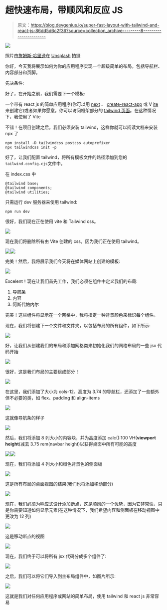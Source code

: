 # 超快速布局，带顺风和反应 JS

> 原文：<https://blog.devgenius.io/super-fast-layout-with-tailwind-and-react-js-86dd5d6c2f36?source=collection_archive---------8----------------------->

![](img/2a8d0c0ce90b88c3c17d1b30dc3273c0.png)

照片由[詹姆斯·哈里逊](https://unsplash.com/@jstrippa?utm_source=medium&utm_medium=referral)在 [Unsplash](https://unsplash.com?utm_source=medium&utm_medium=referral) 拍摄

你好，今天我将展示如何为你的应用程序实现一个超级简单的布局，包括导航栏、内容部分和页脚。

先决条件:

好了，在开始之前，我们需要下一个模板:

一个带有 react js 的简单应用程序(你可以用 [next](https://nextjs.org/docs) 、 [create-react-app](https://create-react-app.dev/) 或 V [ite](https://vitejs.dev/) 来创建它)或者如果你愿意，你可以访问框架部分的 [tailwind 页面](https://tailwindcss.com/docs/installation/framework-guides)。在这种情况下，我使用了 Vite

不错！在项目创建之后，我们必须安装 tailwind，这样你就可以阅读文档来安装 npx 了

```
npm install -D tailwindcss postcss autoprefixer
npx tailwindcss init -p
```

好了，让我们配置 tailwind，将所有模板文件的路径添加到您的`tailwind.config.cjs`文件中。

在 index.css 中

```
@tailwind base;
@tailwind components;
@tailwind utilities;
```

只需运行 dev 服务器来使用 tailwind:

```
npm run dev
```

很好，我们现在正在使用 vite 和 Tailwind css。

![](img/e7575b7cc4e8071edf70837de28f8ab1.png)

现在我们将删除所有由 Vite 创建的 css，因为我们正在使用 tailwind。

![](img/fc3d1f95269dbd271a6621f67b9f124b.png)![](img/8e3abfd80254d73b3084c6d60a8b6f34.png)

完美！然后，我将展示我们今天将在媒体网站上创建的模板:

![](img/c97bc6d2c913c96d19e2c815cefcce4d.png)

Excelent！现在让我们首先工作，我们必须在组件中定义我们的布局:

1.  导航条
2.  内容
3.  阿斯代帕内尔

完美！这些组件将显示在一个网格中，我将指定一种背景颜色来标识每个组件。

现在，我们将创建下一个文件和文件夹，以包括布局的所有组件，如下所示:

![](img/d1a70155e659cb0cc63ab23e94fa848a.png)

好，让我们从创建我们的布局和添加网格类来初始化我们的网格布局的一些 jsx 代码开始

![](img/791f534c200fce4aedece8fdf4d0064d.png)

很好，这是我们布局的主要组成部分！

![](img/fad4d47d2dba5e401de48846a06958f5.png)

在这里，我们添加了大小为 cols-12、高度为 3.74 的导航栏，还添加了一些额外但不必要的类，如 flex、padding 和 align-items

![](img/d05d4710aa51a77c08c88cee5d50c735.png)

这就像导航条的样子

![](img/9d4767ac4df8dcf40de16afb83fb4438.png)

然后，我们将添加 8 列大小的内容块，并为高度添加 calc():100 VH(**viewport height**)减去 3.75 rem(navbar height)以获得桌面中所有可能的高度

![](img/3bab4162fc22ffa00c65d41cc48441c3.png)![](img/53ddb6caf575bf1a2624be6830265fe3.png)

现在，我们将添加 4 列大小和橙色背景色的侧面板

![](img/5680c21a1bd9fda755f32d25b1c12b8f.png)

这是所有布局的桌面视图的结果(我们也将添加移动部分)

![](img/b7651e8bf1c037f6db3e9ac789657553.png)

现在，我们必须为响应式设计添加断点，这是顺风的一个优势，因为它非常快，只是你需要知道如何显示元素(在这种情况下，我们希望内容和侧面板在移动视图中更改为 12 列)

![](img/376743753005b382c90457f96e2343b2.png)

这是移动断点的视图

![](img/e39fbf95b7a755ae2511737346a5f039.png)

现在，我们终于可以将所有 jsx 代码分成多个组件了:

![](img/61a7617cb906badb56999e5775c48447.png)

之后，我们可以将它们导入到主布局组件中，如图片所示:

![](img/ae3c462546db6ea162b2d7cd0b3eb83c.png)

这就是我们对任何应用程序或网站的简单布局，使用 tailwind 和 react js 非常容易